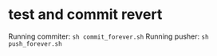 # test and commit revert

Running commiter: ```sh commit_forever.sh```
Running pusher: ```sh push_forever.sh```
